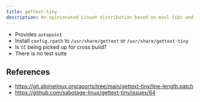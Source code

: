 ```yaml
---
title: gettext-tiny
description: An opinionated Linux® distribution based on musl libc and toybox
---
```


- Provides `autopoint`
- Install `config.rpath` to `/usr/share/gettext` or `/usr/share/gettext-tiny`
- Is `CC` being picked up for cross build?
- There is no test suite

## References
- https://git.alpinelinux.org/aports/tree/main/gettext-tiny/line-length.patch
- https://github.com/sabotage-linux/gettext-tiny/issues/64
